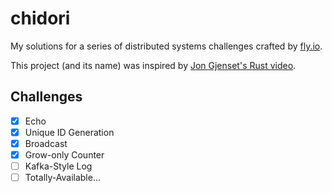# chidori

My solutions for a series of distributed systems challenges crafted by [fly.io](https://fly.io/dist-sys/).

This project (and its name) was inspired by [Jon Gjenset's Rust video](https://www.youtube.com/watch?v=gboGyccRVXI).

## Challenges

- [x] Echo
- [x] Unique ID Generation
- [x] Broadcast
- [x] Grow-only Counter
- [ ] Kafka-Style Log
- [ ] Totally-Available...

